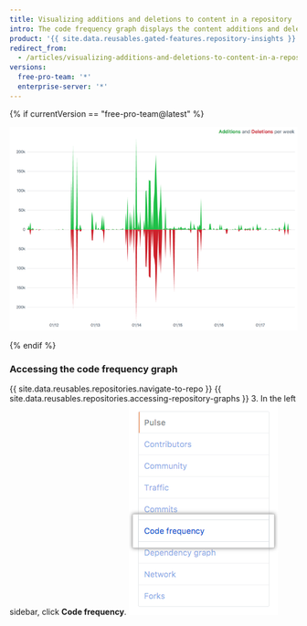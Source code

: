 ```yaml
---
title: Visualizing additions and deletions to content in a repository
intro: The code frequency graph displays the content additions and deletions for each week in a repository's history.
product: '{{ site.data.reusables.gated-features.repository-insights }}'
redirect_from:
  - /articles/visualizing-additions-and-deletions-to-content-in-a-repository
versions:
  free-pro-team: '*'
  enterprise-server: '*'
---
```


{% if currentVersion == "free-pro-team@latest" %}

![Code frequency graph](/assets/images/help/graphs/repo_code_frequency_graph_dotcom.png)

{% endif %}

### Accessing the code frequency graph

{{ site.data.reusables.repositories.navigate-to-repo }}
{{ site.data.reusables.repositories.accessing-repository-graphs }}
3. In the left sidebar, click **Code frequency**.
![Code frequency tab](/assets/images/help/graphs/code_frequency_tab.png)
